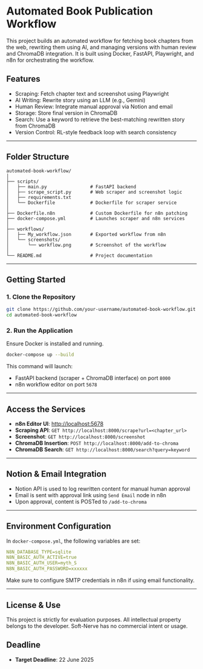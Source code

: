 # Automated Book Publication Workflow

This project builds an automated workflow for fetching book chapters from the web, rewriting them using AI, and managing versions with human review and ChromaDB integration. It is built using Docker, FastAPI, Playwright, and n8n for orchestrating the workflow.

## Features

- Scraping: Fetch chapter text and screenshot using Playwright
- AI Writing: Rewrite story using an LLM (e.g., Gemini)
- Human Review: Integrate manual approval via Notion and email
- Storage: Store final version in ChromaDB
- Search: Use a keyword to retrieve the best-matching rewritten story from ChromaDB
- Version Control: RL-style feedback loop with search consistency

---

## Folder Structure

```
automated-book-workflow/
│
├── scripts/
│   ├── main.py                # FastAPI backend
│   ├── scrape_script.py       # Web scraper and screenshot logic
│   ├── requirements.txt
│   └── Dockerfile             # Dockerfile for scraper service
│
├── Dockerfile.n8n             # Custom Dockerfile for n8n patching
├── docker-compose.yml         # Launches scraper and n8n services
│
├── workflows/
│   ├── My_workflow.json       # Exported workflow from n8n
│   └── screenshots/
│       └── workflow.png       # Screenshot of the workflow
│
└── README.md                  # Project documentation
```

---

## Getting Started

### 1. Clone the Repository

```bash
git clone https://github.com/your-username/automated-book-workflow.git
cd automated-book-workflow
```

### 2. Run the Application

Ensure Docker is installed and running.

```bash
docker-compose up --build
```

This command will launch:

- FastAPI backend (scraper + ChromaDB interface) on port `8000`
- n8n workflow editor on port `5678`

---

## Access the Services

- **n8n Editor UI**: [http://localhost:5678](http://localhost:5678)
- **Scraping API**: `GET http://localhost:8000/scrape?url=<chapter_url>`
- **Screenshot**: `GET http://localhost:8000/screenshot`
- **ChromaDB Insertion**: `POST http://localhost:8000/add-to-chroma`
- **ChromaDB Search**: `GET http://localhost:8000/search?query=keyword`

---

## Notion & Email Integration

- Notion API is used to log rewritten content for manual human approval
- Email is sent with approval link using `Send Email` node in n8n
- Upon approval, content is POSTed to `/add-to-chroma`

---

## Environment Configuration

In `docker-compose.yml`, the following variables are set:

```yaml
N8N_DATABASE_TYPE=sqlite
N8N_BASIC_AUTH_ACTIVE=true
N8N_BASIC_AUTH_USER=myth_S
N8N_BASIC_AUTH_PASSWORD=xxxxxx
```

Make sure to configure SMTP credentials in n8n if using email functionality.

---

## License & Use

This project is strictly for evaluation purposes. All intellectual property belongs to the developer. Soft-Nerve has no commercial intent or usage.

## Deadline

- **Target Deadline**: 22 June 2025
